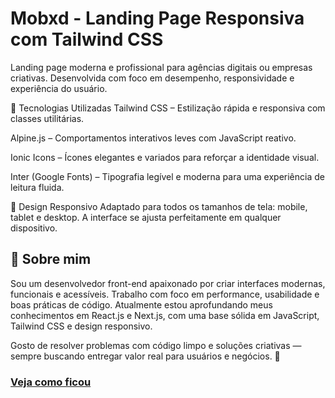 
# Mobxd - Landing Page Responsiva com Tailwind CSS


Landing page moderna e profissional para agências digitais ou empresas criativas. Desenvolvida com foco em desempenho, responsividade e experiência do usuário.

🚀 Tecnologias Utilizadas
Tailwind CSS – Estilização rápida e responsiva com classes utilitárias.

Alpine.js – Comportamentos interativos leves com JavaScript reativo.

Ionic Icons – Ícones elegantes e variados para reforçar a identidade visual.

Inter (Google Fonts) – Tipografia legível e moderna para uma experiência de leitura fluida.

📱 Design Responsivo
Adaptado para todos os tamanhos de tela: mobile, tablet e desktop. A interface se ajusta perfeitamente em qualquer dispositivo.

## 🚀 Sobre mim
Sou um desenvolvedor front-end apaixonado por criar interfaces modernas, funcionais e acessíveis. Trabalho com foco em performance, usabilidade e boas práticas de código.
Atualmente estou aprofundando meus conhecimentos em React.js e Next.js, com uma base sólida em JavaScript, Tailwind CSS e design responsivo.

Gosto de resolver problemas com código limpo e soluções criativas — sempre buscando entregar valor real para usuários e negócios. 🚀

###  [Veja como ficou](https://wesleybsilva1.github.io/Mobxd---Landing-Page-Responsiva-com-Tailwind-CSS/)
